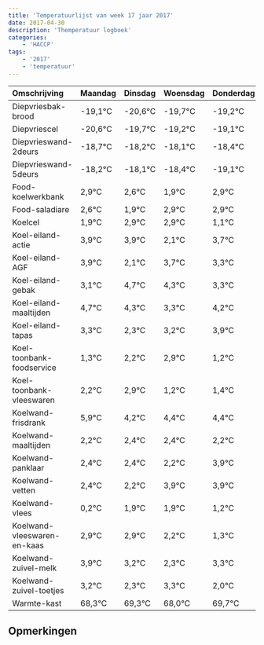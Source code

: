 ```yaml
---
title: 'Temperatuurlijst van week 17 jaar 2017'
date: 2017-04-30
description: 'Themperatuur logboek'
categories:
    - 'HACCP'
tags:
    - '2017'
    - 'temperatuur'
---
```

|Omschrijving|Maandag|Dinsdag|Woensdag|Donderdag|Vrijdag|Zaterdag|Zondag|
|:---|:---|:---|:---|:---|:---|:---|:---|
|Diepvriesbak-brood|-19,1°C|-20,6°C|-19,7°C|-19,2°C|-19,1°C|-19,4°C|-20,1°C|
|Diepvriescel|-20,6°C|-19,7°C|-19,2°C|-19,1°C|-19,4°C|-20,1°C|-19,1°C|
|Diepvrieswand-2deurs|-18,7°C|-18,2°C|-18,1°C|-18,4°C|-19,1°C|-18,1°C|-18,1°C|
|Diepvrieswand-5deurs|-18,2°C|-18,1°C|-18,4°C|-19,1°C|-18,1°C|-18,1°C|-19,9°C|
|Food-koelwerkbank|2,9°C|2,6°C|1,9°C|2,9°C|2,9°C|1,1°C|2,7°C|
|Food-saladiare|2,6°C|1,9°C|2,9°C|2,9°C|1,1°C|2,7°C|2,3°C|
|Koelcel|1,9°C|2,9°C|2,9°C|1,1°C|2,7°C|2,3°C|1,3°C|
|Koel-eiland-actie|3,9°C|3,9°C|2,1°C|3,7°C|3,3°C|2,3°C|3,2°C|
|Koel-eiland-AGF|3,9°C|2,1°C|3,7°C|3,3°C|2,3°C|3,2°C|3,9°C|
|Koel-eiland-gebak|3,1°C|4,7°C|4,3°C|3,3°C|4,2°C|4,9°C|3,2°C|
|Koel-eiland-maaltijden|4,7°C|4,3°C|3,3°C|4,2°C|4,9°C|3,2°C|3,4°C|
|Koel-eiland-tapas|3,3°C|2,3°C|3,2°C|3,9°C|2,2°C|2,4°C|2,4°C|
|Koel-toonbank-foodservice|1,3°C|2,2°C|2,9°C|1,2°C|1,4°C|1,4°C|1,2°C|
|Koel-toonbank-vleeswaren|2,2°C|2,9°C|1,2°C|1,4°C|1,4°C|1,2°C|2,9°C|
|Koelwand-frisdrank|5,9°C|4,2°C|4,4°C|4,4°C|4,2°C|5,9°C|5,9°C|
|Koelwand-maaltijden|2,2°C|2,4°C|2,4°C|2,2°C|3,9°C|3,9°C|3,2°C|
|Koelwand-panklaar|2,4°C|2,4°C|2,2°C|3,9°C|3,9°C|3,2°C|2,3°C|
|Koelwand-vetten|2,4°C|2,2°C|3,9°C|3,9°C|3,2°C|2,3°C|3,3°C|
|Koelwand-vlees|0,2°C|1,9°C|1,9°C|1,2°C|0,3°C|1,3°C|0,0°C|
|Koelwand-vleeswaren-en-kaas|2,9°C|2,9°C|2,2°C|1,3°C|2,3°C|1,0°C|2,7°C|
|Koelwand-zuivel-melk|3,9°C|3,2°C|2,3°C|3,3°C|2,0°C|3,7°C|2,1°C|
|Koelwand-zuivel-toetjes|3,2°C|2,3°C|3,3°C|2,0°C|3,7°C|2,1°C|2,4°C|
|Warmte-kast|68,3°C|69,3°C|68,0°C|69,7°C|68,1°C|68,4°C|69,9°C|

## Opmerkingen


